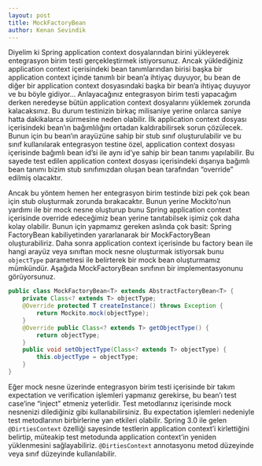 ```yaml
---
layout: post
title: MockFactoryBean
author: Kenan Sevindik
---
```


Diyelim ki Spring application context dosyalarından birini yükleyerek entegrasyon birim testi gerçekleştirmek istiyorsunuz. 
Ancak yüklediğiniz application context içerisindeki bean tanımlarından birisi başka bir application context içinde tanımlı 
bir bean’a ihtiyaç duyuyor, bu bean de diğer bir application context dosyasındaki başka bir bean’a ihtiyaç duyuyor ve bu 
böyle gidiyor… Anlayacağınız entegrasyon birim testi yapacağım derken neredeyse bütün application context dosyalarını 
yüklemek zorunda kalacaksınız. Bu durum testinizin birkaç milisaniye yerine onlarca saniye hatta dakikalarca sürmesine 
neden olabilir. İlk application context dosyası içerisindeki bean’ın bağımlılığını ortadan kaldırabilirsek sorun çözülecek. 
Bunun için bu bean’ın arayüzüne sahip bir stub sınıf oluşturulabilir ve bu sınıf kullanılarak entegrasyon testine özel, 
application context dosyası içerisinde bağımlı bean id’si ile aynı id’ye sahip bir bean tanımı yapılabilir. Bu sayede 
test edilen application context dosyası içerisindeki dışarıya bağımlı bean tanımı bizim stub sınıfımızdan oluşan bean 
tarafından “override” edilmiş olacaktır.

Ancak bu yöntem hemen her entegrasyon birim testinde bizi pek çok bean için stub oluşturmak zorunda bırakacaktır. Bunun 
yerine Mockito’nun yardımı ile bir mock nesne oluşturup bunu Spring application context içerisinde override edeceğimiz 
bean yerine tanıtabilsek işimiz çok daha kolay olabilir. Bunun için yapmamız gereken aslında çok basit: Spring FactoryBean 
kabiliyetinden yararlanarak bir MockFactoryBean oluşturabiliriz. Daha sonra application context içerisinde bu factory bean 
ile hangi arayüz veya sınıftan mock nesne oluşturmak istiyorsak bunu `objectType` parametresi ile belirterek bir mock bean 
oluşturmamız mümkündür. Aşağıda MockFactoryBean sınıfının bir implementasyonunu görüyorsunuz.

```java
public class MockFactoryBean<T> extends AbstractFactoryBean<T> { 
    private Class<? extends T> objectType; 
    @Override protected T createInstance() throws Exception { 
        return Mockito.mock(objectType); 
    } 
    @Override public Class<? extends T> getObjectType() { 
        return objectType; 
    } 
    public void setObjectType(Class<? extends T> objectType) { 
        this.objectType = objectType; 
    } 
}
```

Eğer mock nesne üzerinde entegrasyon birim testi içerisinde bir takım expectation ve verification işlemleri yapmanız 
gerekirse, bu bean’ı test case’ine “inject” etmeniz yeterlidir. Test metodlarınız içerisinde mock nesnenizi dilediğiniz 
gibi kullanabilirsiniz. Bu expectation işlemleri nedeniyle test metodlarının birbirlerine yan etkileri olabilir. Spring 
3.0 ile gelen `@DirtiesContext` özelliği sayesinde testlerin application context’i kirlettiğini belirtip, müteakip test 
metodunda application context’in yeniden yüklenmesini sağlayabiliriz. `@DirtiesContext` annotasyonu metod düzeyinde veya 
sınıf düzeyinde kullanılabilir.
